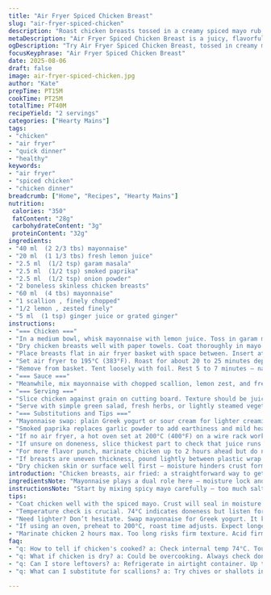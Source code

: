 ```yaml
---
title: "Air Fryer Spiced Chicken Breast"
slug: "air-fryer-spiced-chicken"
description: "Roast chicken breasts tossed in a creamy spiced mayo rub, cooked in an air fryer until golden and firm to the touch. Served with a zesty scallion-lemon sauce with a ginger twist. Modified spices and lemon zest brighten flavor. Timings adjusted slightly; rely on texture and color rather than seconds. Quick, straightforward protein main for no-fuss dinners. Substitute Greek yogurt for mayonnaise for lighter option or chipotle powder for smokiness. Clear cues on doneness. Practical tips to avoid drying out poultry in hot circulating air."
metaDescription: "Air Fryer Spiced Chicken Breast is a juicy, flavorful dish with a creamy spiced mayo rub and zesty ginger-lemon sauce for a fast weeknight meal."
ogDescription: "Try Air Fryer Spiced Chicken Breast, tossed in creamy mayo and served with a zesty sauce. Quick, flavorful dinner packed with taste."
focusKeyphrase: "Air Fryer Spiced Chicken Breast"
date: 2025-08-06
draft: false
image: air-fryer-spiced-chicken.jpg
author: "Kate"
prepTime: PT15M
cookTime: PT25M
totalTime: PT40M
recipeYield: "2 servings"
categories: ["Hearty Mains"]
tags:
- "chicken"
- "air fryer"
- "quick dinner"
- "healthy"
keywords:
- "air fryer"
- "spiced chicken"
- "chicken dinner"
breadcrumb: ["Home", "Recipes", "Hearty Mains"]
nutrition: 
 calories: "350"
 fatContent: "28g"
 carbohydrateContent: "3g"
 proteinContent: "32g"
ingredients:
- "40 ml  (2 2/3 tbs) mayonnaise"
- "20 ml  (1 1/3 tbs) fresh lemon juice"
- "2.5 ml  (1/2 tsp) garam masala"
- "2.5 ml  (1/2 tsp) smoked paprika"
- "2.5 ml  (1/2 tsp) onion powder"
- "2 boneless skinless chicken breasts"
- "60 ml  (4 tbs) mayonnaise"
- "1 scallion , finely chopped"
- "1/2 lemon , zested finely"
- "5 ml  (1 tsp) ginger juice or grated ginger"
instructions:
- "=== Chicken ==="
- "In a medium bowl, whisk mayonnaise with lemon juice. Toss in garam masala, smoked paprika instead of garlic powder here, and onion powder. Salt and freshly ground black pepper. The spiced mayo acts as a flavorful marinade and keeps meat moist during fast hot air circulation."
- "Dry chicken breasts well with paper towels. Coat thoroughly in mayo mixture. This coating forms a slight crust and traps moisture inside. Avoid skipping this step; dry surfaces will dry out quickly."
- "Place breasts flat in air fryer basket with space between. Insert at room temperature or let sit out 15 minutes if fridge cold to ensure even cooking."
- "Set air fryer to 195°C (383°F). Roast for about 20 to 25 minutes depending on thickness. Flip halfway only if you notice uneven browning. Listen for a faint sizzle as juices start to bubble at edges — the meat firms. Doneness is when internal temp hits 74°C (165°F). Surface should be golden-brown but not blackened or leathery."
- "Remove from basket. Tent loosely with foil. Rest 5 to 7 minutes — natural carryover heat finishes cooking. Press flesh gently with fingertip or small knife tip to check springiness; too soft means underdone, too firm means overcooked."
- "=== Sauce ==="
- "Meanwhile, mix mayonnaise with chopped scallion, lemon zest, and fresh grated ginger or juice if you can get it. Ginger adds zing cutting through creamy mayo. Adjust acidity by adding a few drops of lemon juice if needed."
- "=== Serving ==="
- "Slice chicken against grain on cutting board. Texture should be juicy, not stringy or tough. Transfer slices to plates. Spoon sauce alongside."
- "Serve with simple green salad, fresh herbs, or lightly steamed vegetables."
- "=== Substitutions and Tips ==="
- "Mayonnaise swap: plain Greek yogurt or sour cream for lighter creaminess; adds tang but won’t brown as nicely."
- "Smoked paprika replaces garlic powder to add earthiness and mild heat."
- "If no air fryer, a hot oven set at 200°C (400°F) on a wire rack works but expect 5–7 minutes longer cook, check for drying edges."
- "If unsure on doneness, slice thickest part to check that juice runs clear not pink. Avoid poking frequently; juices escape and dry meat."
- "For more flavor punch, marinate chicken up to 2 hours ahead but do not go longer — acid in lemon can firm texture excessively."
- "If breasts are uneven thickness, pound lightly between plastic wrap for uniform cooking."
- "Dry chicken skin or surface well first — moisture hinders crust formation and leads to steaming rather than roasting."
introduction: "Chicken breasts, air fried: a straightforward way to get a juicy, spiced main without fuss. Don’t just shove it in and rely on time; textures tell the story. That thin coating of spicy mayo locks moisture and flavor in and keeps air fryer’s hot wind from drying the meat out. Listen for that subtle sizzle — it’s your cue to check the surface color. And rest it — never skip resting. Sauce’s fresh lemon zest and ginger punch cut through richness, adding brightness. Toss those scallions in for little pops of crunch and color. Adjust flavors and swap mayo for yogurt if lighter’s your game. If you pound thick breasts for matching size, the cook’n’slice goes smoother. Kitchen’s about reading meat, heat, feel — not just timers ticking. This approach makes rapid cooking reliable and repeatable."
ingredientsNote: "Mayonnaise plays a dual role here — moisture lock and spice carrier. It browns when exposed to circulating hot air, forming a thin crust that keeps the chicken juicy. Lemon juice provides tang and tenderizing acid but too much marinating time risks turning meat mushy or firm. Garam masala elevates complexity with warm notes; swapped garlic powder for smoked paprika adds earth and faint heat instead. For sauce, fresh ginger juice or grated ginger replaces onion for sharper zing and pairs with citrus aroma from lemon zest. Scallions add freshness and texture. If mayo's unavailable, Greek yogurt works but expect less crust and minor flavor differences. Always dry chicken well; wet surfaces steam instead of roast and fail to develop texture. You need space around pieces in air fryer for proper air circulation; overcrowding means uneven cooking."
instructionsNote: "Start by mixing spicy mayo carefully — too much salt early can draw out water from chicken. Coat breasts fully but don't overdo or you'll waste sauce. Preheat air fryer or let it get to temperature, so heat hits chicken immediately. The 195°C temp slightly lowered from original 200°C prevents excessive crispness or burnt spots due to intense air circulation. Timing varies by breast size; rely on visual surface color changes and firmness to touch. Don't puncture chicken repeatedly while cooking to retain juices. Halfway flip only if you see uneven browning on one side; otherwise, let air fryer's circulation do work. Rest chicken loosely covered for 5-7 mins post-cooking prevents juice loss when slicing. Mixing sauce while chicken cooks builds kitchen efficiency. The sauce balances creamy, tart, and fresh notes — adjust acid levels to taste; ginger adds mild heat and brightness. When slicing, cut against the grain for tenderness. Watch out: thick pieces may need a few minutes longer; thinner cooks faster. Under/overcooked chicken toughens quickly, so sensorial cues > strict timing."
tips:
- "Coat chicken well with the spiced mayo. Crust will seal in moisture. Dry chicken skin matters. Sopping wet pieces may steam instead of roast. Pat dry before seasoning. Don't skip this. Overcrowding in air fryer leads to uneven cooking. Keep space around each piece. Avoid cooking multiple batches to stay efficient. Adjust timing based on thickness."
- "Temperature check is crucial. 74°C indicates doneness but listen for that faint sizzle. Juices bubbling at the edges show flavor locking in. Flip only if you notice uneven browning. Don't slice during cooking; juices escape. Resting is key—5 to 7 minutes helps juices redistribute. Cut against the grain for tender slices. Avoid overcooked pieces."
- "Need lighter? Don’t hesitate. Swap mayonnaise for Greek yogurt. It keeps tang but won't brown as nicely. Spices matter—smoked paprika instead of garlic for earthiness. Garlic lovers can add a pinch. You can experiment with other spices too, maybe cumin or chili for heat. Adjust acidity in sauce with lemon drops."
- "If using an oven, preheat to 200°C, roast time adjusts. Expect longer cook times. Use a wire rack to fit air flow. Keep visuals in mind—don’t just rely on timer. Thicker breasts need a few extra minutes. Slice at the thickest part to ensure it’s done. Juices should run clear, not pink."
- "Marinate chicken 2 hours max. Too long risks firm texture. Acid firming too much is a common issue. Want more depth? Use garlic or fresh herbs in mayo blend. Remember, cut after resting to keep juices in. Fresh scallions add crunch and color in sauce, don’t skip them."
faq:
- "q: How to tell if chicken's cooked? a: Check internal temp 74°C. Touch matters too. Juices should run clear. Firmness is key; springy means ready. Don't puncture often."
- "q: What if chicken is dry? a: Could be overcooking. Always check doneness. Air fryer’s hot air can dry out meat fast. Resting really helps; juices redistribute. Or marinade less with acidic ingredients."
- "q: Can I store leftovers? a: Refrigerate in airtight container. Up to 3 days is safe. Reheat gently, keep moist with sauces or broth. Freezing is another option; usually works. But texture changes."
- "q: What can I substitute for scallions? a: Try chives or shallots in a pinch. They add sweetness and depth. Fresh herbs can work too, like parsley or cilantro. Just adjust amounts."

---
```

